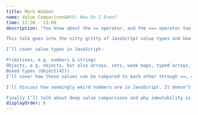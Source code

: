 ```yaml
---
title: Mark Wubben
name: Value Comparison&#58; How Do I Even?
time: 12:30 - 13:00
description: "You know about the == operator, and the === operator too. They’re great for comparing strings and numbers. But have you heard about Object.is()? Did you know it can give results different from ===? What’s negative zero? Why is 0.1 + 0.2 not equal to 0.3? How do you go about comparing maps and objects and buffers and arrays?

This talk goes into the nitty gritty of JavaScript value types and how to compare them.

I’ll cover value types in JavaScript:

Primitives, e.g. numbers & strings
Objects, e.g. objects, but also arrays, sets, weak maps, typed arrays, etc
Boxed types (Object(42))
I’ll cover how these values can be compared to each other through ==, === and Object.is(). I’ll discuss the (legacy) quirks around typeof.

I’ll discuss how seemingly weird numbers are in JavaScript. It doesn’t help that they’re actually floats, resulting in 0.1 + 0.2 !== 0.3. I’ll explain why Number.MAX_SAFE_INTEGER + 2 === Number.MAX_SAFE_INTEGER + 1. And why there is a negative zero, and why NaN !== NaN. There’ll be a brief aside for the BigInt proposal and a quick reference of other proposals for fixing numbers.

Finally I’ll talk about deep value comparisons and why immutability is so important for building modern frontends."
displayOrder: 6
---
```


